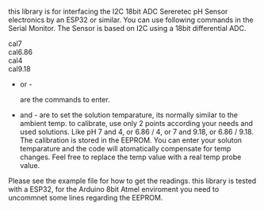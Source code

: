 this library is for interfacing the I2C 18bit ADC Sereretec pH Sensor electronics by an ESP32 or similar.
You can use following commands in the Serial Monitor.
The Sensor is based on I2C using a 18bit differential ADC.

cal7  
cal6.86   
cal4  
cal9.18   
+ or   -

  are the commands to enter.
+ and - are to set the solution temparature, its normally similar to the ambient temp.
to calibrate, use only 2 points according your needs and used solutions.
Like pH 7 and 4, or 6.86 / 4, or 7 and 9.18, or 6.86 / 9.18.
The calibration is stored in the EEPROM.
You can enter your soluton temparature and the code will atomatically compensate for temp changes.
Feel free to replace the temp value with a real temp probe value.

Please see the example file for how to get the readings.
this library is tested with a ESP32, for the Arduino 8bit Atmel enviroment you need to uncommnet some lines regarding the EEPROM.
